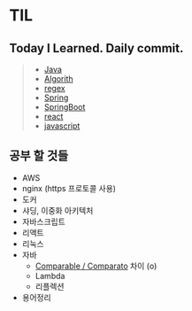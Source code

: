 TIL
====================
Today I Learned. Daily commit.
------------------------------
>* [Java](https://github.com/dpudpu/TIL/tree/master/java)
>* [Algorith](https://github.com/dpudpu/TIL/tree/master/algorithm)
>* [regex](https://github.com/dpudpu/TIL/tree/master/regex)
>* [Spring](https://github.com/dpudpu/TIL/tree/master/spring)
>* [SpringBoot](https://github.com/dpudpu/TIL/tree/master/springboot)
>* [react](https://github.com/dpudpu/TIL/tree/master/react)
>* [javascript](https://github.com/dpudpu/TIL/tree/master/javascript)

## 공부 할 것들

- AWS
- nginx (https 프로토콜 사용)
- 도커
- 샤딩, 이중화 아키텍처
- 자바스크립트
- 리액트
- 리눅스
- 자바 
  - [Comparable / Comparato](http://dev-daddy.tistory.com/23) 차이 (o) 
  - Lambda
  - 리플렉션
- 용어정리
